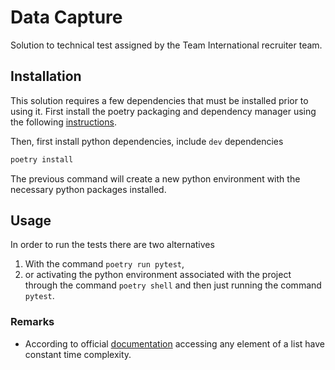 # Data Capture

Solution to technical test assigned by the Team International recruiter team.

## Installation
This solution requires a few dependencies that must be installed prior to using it. First install the poetry packaging and dependency manager using the following [instructions](https://python-poetry.org/docs/#installation).

Then, first install python dependencies, include `dev` dependencies
```bash
poetry install
```

The previous command will create a new python environment with the necessary python packages installed.


## Usage
In order to run the tests there are two alternatives
  1. With the command `poetry run pytest`,
  2. or activating the python environment associated with the project through the command `poetry shell` and then just running the command `pytest`.


### Remarks
  * According to official [documentation](https://wiki.python.org/moin/TimeComplexity) accessing any element of a list have constant time complexity.
